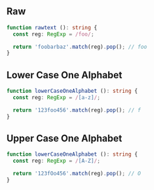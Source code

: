 ## Raw
```typescript
function rawtext (): string {
  const reg: RegExp = /foo/;

  return 'foobarbaz'.match(reg).pop(); // foo
}
```

## Lower Case One Alphabet
```typescript
function lowerCaseOneAlphabet (): string {
  const reg: RegExp = /[a-z]/;

  return '123foo456'.match(reg).pop(); // f
}
```

## Upper Case One Alphabet
```typescript
function lowerCaseOneAlphabet (): string {
  const reg: RegExp = /[A-Z]/;

  return '123fOo456'.match(reg).pop(); // O
}
```

